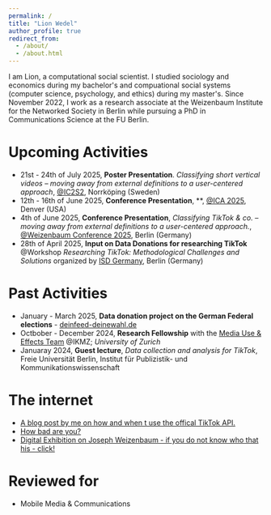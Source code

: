 ```yaml
---
permalink: /
title: "Lion Wedel"
author_profile: true
redirect_from: 
  - /about/
  - /about.html
---
```


I am Lion, a computational social scientist. I studied sociology and economics during my bachelor's and compuational social systems (computer science, psychology, and ethics) during my master's. Since November 2022, I work as a research associate at the Weizenbaum Institute for the Networked Society in Berlin while pursuing a PhD in Communications Science at the FU Berlin. 


Upcoming Activities
=====
* 21st - 24th of July 2025, **Poster Presentation**. *Classifying short vertical videos – moving away from external definitions to a user-centered approach*, [@IC2S2](https://www.ic2s2-2025.org/program/), Norrköping (Sweden)
* 12th - 16th of June 2025, **Conference Presentation**, **, [@ICA 2025](https://www.icahdq.org/mpage/ICA25), Denver (USA)
* 4th of June 2025, **Conference Presentation**, *Classifying TikTok & co. – moving away from external definitions to a user-centered approach.*, [@Weizenbaum Conference 2025](https://www.weizenbaum-conference.de/), Berlin (Germany)
* 28th of April 2025, **Input on Data Donations for researching TikTok** @Workshop *Researching TikTok: Methodological Challenges and Solutions* organized by [ISD Germany](www.isdgermany.org), Berlin (Germany)


Past Activities
======
* January - March 2025, **Data donation project on the German Federal elections** - [deinfeed-deinewahl.de](https://dein-feed-deine-wahl.de/)
* Octbober - December 2024, **Research Fellowship** with the [Media Use & Effects Team](https://www.ikmz.uzh.ch/en/research/divisions/media-use-and-effects.html) @IKMZ; *University of Zurich*
* Januaray 2024, **Guest lecture**, *Data collection and analysis for TikTok*, Freie Universität Berlin, Institut für Publizistik- und Kommunikationswissenschaft


The internet
======
* [A blog post by me on how and when t use the offical TikTok API.](https://methodslab.weizenbaum-institut.de/2024/11/12/tutorial-when-and-how-to-use-the-official-tiktok-api/#more-3179)
* [How bad are you?](https://darkfactor.org/)
* [Digital Exhibition on Joseph Weizenbaum - if you do not know who that his - click!](https://jw.weizenbaum-institut.de/)


Reviewed for
====
* Mobile Media & Communications

